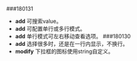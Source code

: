 ###180131
* **add** 可搜索value。
* **add** 可配置单行或多行模式。
* **add** 单行模式可左右移动查看选项。
###180130
* **add** 选择很多时，还是在一行内显示，不换行。
* **modify** 下拉框的图标使用string自定义。

